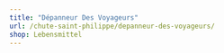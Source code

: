 ```yaml
---
title: "Dépanneur Des Voyageurs"
url: /chute-saint-philippe/depanneur-des-voyageurs/
shop: Lebensmittel
---
```

